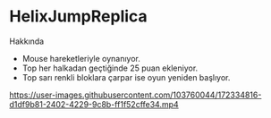 # HelixJumpReplica

Hakkında
- Mouse hareketleriyle oynanıyor.
- Top her halkadan geçtiğinde 25 puan ekleniyor.
- Top sarı renkli bloklara çarpar ise oyun yeniden başlıyor.

https://user-images.githubusercontent.com/103760044/172334816-d1df9b81-2402-4229-9c8b-ff1f52cffe34.mp4

